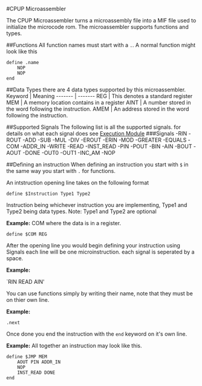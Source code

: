 #CPUP Microassembler

The CPUP Microassembler turns a microassembly file into a MIF file used to initialize the microcode rom.
The microassembler supports functions and types. 

##Functions
All function names must start with a `.`. A normal function might look like this

    define .name
	    NOP
		NOP
	end

##Data Types
there are 4 data types supported by this microassembler.
Keyword | Meaning
------- | -------
REG | This denotes a standard register
MEM | A memory location contains in a register
AINT | A number stored in the word following the instruction.
AMEM | An address stored in the word following the instruction.

##Supported Signals
The following list is all the supported signals. for details on what each signal does see [Execution Module](https://github.com/JoshuaBowerman/CPUP/blob/main/execution.md)
###Signals
-RIN
-ROUT
-ADD
-SUB
-MUL
-DIV
-EROUT
-ERIN
-MOD
-GREATER
-EQUALS
-COM
-ADDR_IN
-WRITE
-READ
-INST_READ
-PIN
-POUT
-BIN
-AIN
-BOUT
-AOUT
-DONE
-OUT0
-OUT1
-INC_AM
-NOP

##Defining an instruction
When defining an instruction you start with `$` in the same way you start with `.` for functions.

An intstruction opening line takes on the following format

`define $Instruction Type1 Type2`

Instruction being whichever instruction you are implementing, Type1 and Type2 being data types.
Note: Type1 and Type2 are optional

**Example:** COM where the data is in a register.

`define $COM REG`

After the opening line you would begin defining your instruction using Signals
each line will be one microinstruction. each signal is seperated by a space.

**Example:**

`RIN READ AIN'

You can use functions simply by writing their name, note that they must be on thier own line.

**Example:**

`.next`

Once done you end the instruction with the `end` keyword on it's own line.

**Example:**
All together an instruction may look like this.

    define $JMP MEM
	    AOUT PIN ADDR_IN
		NOP
		INST_READ DONE
	end

